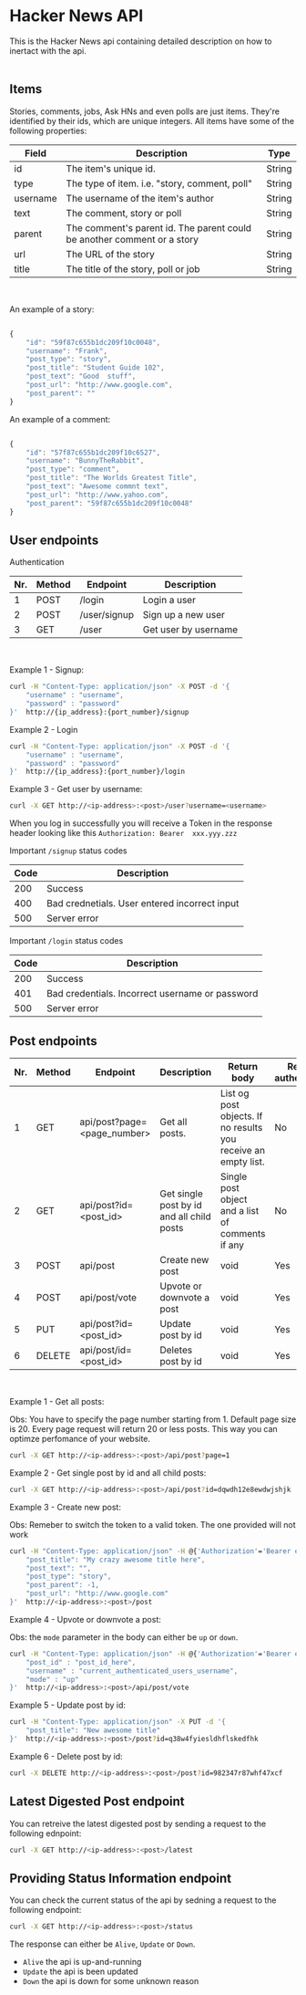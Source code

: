 # Hacker News API

This is the Hacker News api containing detailed description on how to inertact with the api.
</br>
</br>  

## Items

Stories, comments, jobs, Ask HNs and even polls are just items. They're identified by their ids, which are unique integers. All items have some of the following properties:

| Field | Description | Type |
| --- | --- | --- |
| id | The item's unique id. | String |
| type | The type of item. i.e. "story, comment, poll" | String |
| username | The username of the item's author | String |
| text | The comment, story or poll | String |
| parent | The comment's parent id. The parent could be  another comment or a story | String |
| url | The URL of the story | String |
| title | The title of the story, poll or job | String |
</br>  

An example of a story:

```javascript

{
    "id": "59f87c655b1dc209f10c0048",
    "username": "Frank",
    "post_type": "story",
    "post_title": "Student Guide 102",
    "post_text": "Good  stuff",
    "post_url": "http://www.google.com",
    "post_parent": ""
}

```

An example of a comment:

```javascript

{
    "id": "57f87c655b1dc209f10c6527",
    "username": "BunnyTheRabbit",
    "post_type": "comment",
    "post_title": "The Worlds Greatest Title",
    "post_text": "Awesome commnt text",
    "post_url": "http://www.yahoo.com",
    "post_parent": "59f87c655b1dc209f10c0048"
}

```  

## User endpoints

Authentication

| Nr. | Method | Endpoint | Description |
| --- | --- | --- | --- |
| 1 | POST | /login | Login a user |
| 2 | POST | /user/signup | Sign up a new user |
| 3 | GET | /user | Get user by username |
</br>

Example 1 - Signup:

```sh
curl -H "Content-Type: application/json" -X POST -d '{
    "username" : "username",
    "password" : "password"
}'  http://{ip_address}:{port_number}/signup
```

Example 2 - Login

```sh
curl -H "Content-Type: application/json" -X POST -d '{
    "username" : "username",
    "password" : "password"
}'  http://{ip_address}:{port_number}/login
```

Example 3 - Get user by username:

```sh
curl -X GET http://<ip-address>:<post>/user?username=<username>
```

When you log in successfully you will receive a Token in the response header looking like this `Authorization: Bearer  xxx.yyy.zzz`

Important `/signup` status codes

| Code | Description |
| --- | --- |
| 200 | Success |
| 400 | Bad crednetials. User entered incorrect input |
| 500 | Server error |

Important `/login` status codes

| Code | Description |
| --- | --- |
| 200 | Success |
| 401 | Bad credentials. Incorrect username or password |
| 500 | Server error |

## Post endpoints

| Nr. | Method | Endpoint | Description | Return body | Requires authentication |
| --- | --- | --- | --- | --- | --- |
| 1 | GET | api/post?page=<page_number> | Get all posts. | List og post objects. If no results you receive an empty list. | No |
| 2 | GET | api/post?id=<post_id> | Get single post by id and all child posts | Single post object and a list of comments if any | No |
| 3 | POST | api/post | Create new post | void | Yes |
| 4 | POST | api/post/vote | Upvote or downvote a post | void | Yes |
| 5 | PUT | api/post?id=<post_id> | Update post by id | void | Yes |
| 6 | DELETE | api/post/id=<post_id> | Deletes post by id | void | Yes |
</br>

Example 1 - Get all posts:

Obs: You have to specify the page number starting from 1. Default page size is 20. Every page request will return 20 or less posts. This way you can optimze perfomance of your website.

```sh
curl -X GET http://<ip-address>:<post>/api/post?page=1
```

Example 2 - Get single post by id and all child posts:

```sh
curl -X GET http://<ip-address>:<post>/api/post?id=dqwdh12e8ewdwjshjk
```

Example 3 - Create new post:

Obs: Remeber to switch the token to a valid token. The one provided will not work

```sh
curl -H "Content-Type: application/json" -H @{'Authorization'='Bearer eyJhbGciOiJIUzUxMiJ9.eyJzdWIiOiJ1c2VybmFtZSIsImV4cCI6MTUxMDM0MjU0NiwidXNlcm5hbWUiOiJ1c2VybmFtZSJ9.wpBvdhT8-wsp4GfuTIrROCHjK6Vp1ySXJZpNFLT9xcvSQcAPDNLHXkHdc-RPaZC7fwPOlvdFkgrRz1DbEa03sj'} -X POST -d '{
	"post_title": "My crazy awesome title here", 
	"post_text": "", 
	"post_type": "story", 
	"post_parent": -1,
	"post_url": "http://www.google.com"
}'  http://<ip-address>:<post>/post
```

Example 4 - Upvote or downvote a post:

Obs: the `mode` parameter in the body can either be `up` or `down`.

```sh
curl -H "Content-Type: application/json" -H @{'Authorization'='Bearer eyJhbGciOiJIUzUxMiJ9.eyJzdWIiOiJ1c2VybmFtZSIsImV4cCI6MTUxMDM0MjU0NiwidXNlcm5hbWUiOiJ1c2VybmFtZSJ9.wpBvdhT8-wsp4GfuTIrROCHjK6Vp1ySXJZpNFLT9xcvSQcAPDNLHXkHdc-RPaZC7fwPOlvdFkgrRz1DbEa03sj'} -X POST -d '{
	"post_id" : "post_id_here",
	"username" : "current_authenticated_users_username",
	"mode" : "up"
}'  http://<ip-address>:<post>/api/post/vote
```

Example 5 - Update post by id:

```sh
curl -H "Content-Type: application/json" -X PUT -d '{
    "post_title": "New awesome title"
}'  http://<ip-address>:<post>/post?id=q38w4fyiesldhflskedfhk
```

Example 6 - Delete post by id:

```sh
curl -X DELETE http://<ip-address>:<post>/post?id=982347r87whf47xcf
```

## Latest Digested Post endpoint

You can retreive the latest digested post by sending a request to the following ednpoint:

```sh
curl -X GET http://<ip-address>:<post>/latest
```

## Providing Status Information endpoint

You can check the current status of the api by sedning a request to the following endpoint:

```sh
curl -X GET http://<ip-address>:<post>/status
```

The response can either be `Alive`, `Update` or `Down`.

- `Alive` the api is up-and-running
- `Update` the api is been updated
- `Down` the api is down for some unknown reason
